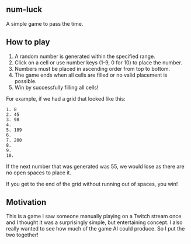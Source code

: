## num-luck

A simple game to pass the time.

## How to play

1. A random number is generated within the specified range.
1. Click on a cell or use number keys (1-9, 0 for 10) to place the number.
1. Numbers must be placed in ascending order from top to bottom.
1. The game ends when all cells are filled or no valid placement is possible.
1. Win by successfully filling all cells!

For example, if we had a grid that looked like this:

```
1. 8
2. 45
3. 98
4.
5. 189
6.
7. 200
8.
9.
10.
```

If the next number that was generated was 55, we would lose as there are no open spaces to place it.

If you get to the end of the grid without running out of spaces, you win!

## Motivation

This is a game I saw someone manually playing on a Twitch stream once and I thought it was a surprisingly simple, but entertaining concept. I also really wanted to see how much of the game AI could produce. So I put the two together!
